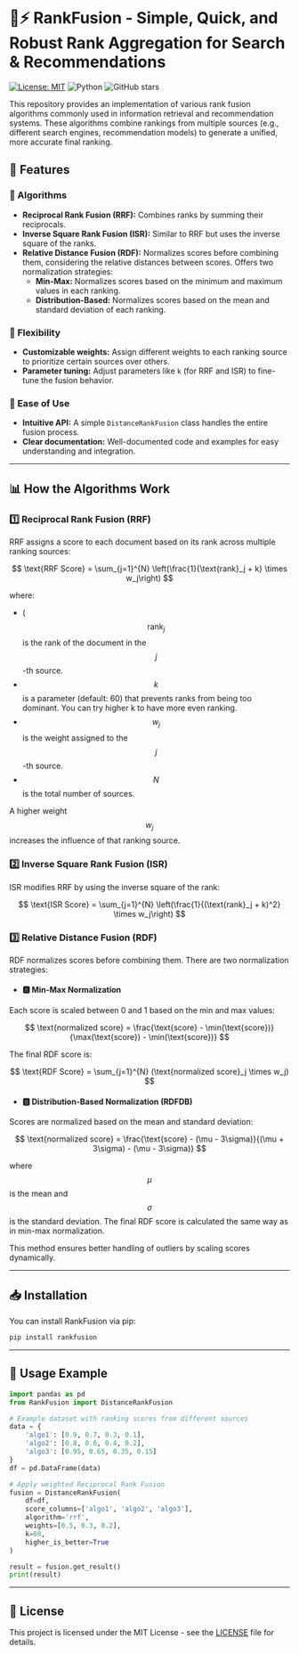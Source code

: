# 🚀⚡ RankFusion - Simple, Quick, and Robust Rank Aggregation for Search & Recommendations

[![License: MIT](https://img.shields.io/badge/License-MIT-yellow.svg)](https://opensource.org/licenses/MIT)
![Python](https://img.shields.io/badge/python-3.8%2B-blue)
![GitHub stars](https://img.shields.io/github/stars/MSWinds/rankfusion?style=social)

This repository provides an implementation of various rank fusion algorithms commonly used in information retrieval and recommendation systems. These algorithms combine rankings from multiple sources (e.g., different search engines, recommendation models) to generate a unified, more accurate final ranking.

## 🚀 Features

### 🧠 Algorithms

* **Reciprocal Rank Fusion (RRF):** Combines ranks by summing their reciprocals.
* **Inverse Square Rank Fusion (ISR):** Similar to RRF but uses the inverse square of the ranks.
* **Relative Distance Fusion (RDF):** Normalizes scores before combining them, considering the relative distances between scores. Offers two normalization strategies:
  * **Min-Max:** Normalizes scores based on the minimum and maximum values in each ranking.
  * **Distribution-Based:** Normalizes scores based on the mean and standard deviation of each ranking.

### 🔧 Flexibility

* **Customizable weights:** Assign different weights to each ranking source to prioritize certain sources over others.
* **Parameter tuning:** Adjust parameters like `k` (for RRF and ISR) to fine-tune the fusion behavior.

### 🎯 Ease of Use

* **Intuitive API:** A simple `DistanceRankFusion` class handles the entire fusion process.
* **Clear documentation:** Well-documented code and examples for easy understanding and integration.

---

## 📊 How the Algorithms Work

### 1️⃣ Reciprocal Rank Fusion (RRF)

RRF assigns a score to each document based on its rank across multiple ranking sources:

$$
\text{RRF Score} = \sum_{j=1}^{N} \left(\frac{1}{\text{rank}_j + k} \times w_j\right)
$$

where:

- \( $$\text{rank}_j$$ is the rank of the document in the $$j$$-th source.
- $$k$$ is a parameter (default: 60) that prevents ranks from being too dominant. You can try higher k to have more even ranking.
- $$w_j$$ is the weight assigned to the $$j$$-th source.
- $$N$$ is the total number of sources.

A higher weight $$w_j$$ increases the influence of that ranking source.

### 2️⃣ Inverse Square Rank Fusion (ISR)

ISR modifies RRF by using the inverse square of the rank:

$$
\text{ISR Score} = \sum_{j=1}^{N} \left(\frac{1}{(\text{rank}_j + k)^2} \times w_j\right)
$$

### 3️⃣ Relative Distance Fusion (RDF)

RDF normalizes scores before combining them. There are two normalization strategies:

- #### 🅰️ **Min-Max Normalization**

Each score is scaled between 0 and 1 based on the min and max values:

$$
\text{normalized score} = \frac{\text{score} - \min(\text{score})}{\max(\text{score}) - \min(\text{score})}
$$

The final RDF score is:

$$
\text{RDF Score} = \sum_{j=1}^{N} (\text{normalized score}_j \times w_j)
$$

- #### 🅱️ **Distribution-Based Normalization** (RDFDB)

Scores are normalized based on the mean and standard deviation:

$$
\text{normalized score} = \frac{\text{score} - (\mu - 3\sigma)}{(\mu + 3\sigma) - (\mu - 3\sigma)}
$$

where $$\mu$$ is the mean and $$\sigma$$ is the standard deviation. 
The final RDF score is calculated the same way as in min-max normalization.

This method ensures better handling of outliers by scaling scores dynamically.

---

## 📥 Installation

You can install RankFusion via pip:

```bash
pip install rankfusion
```

---

## 📌 Usage Example

```python
import pandas as pd
from RankFusion import DistanceRankFusion

# Example dataset with ranking scores from different sources
data = {
    'algo1': [0.9, 0.7, 0.3, 0.1],
    'algo2': [0.8, 0.6, 0.4, 0.2],
    'algo3': [0.95, 0.65, 0.35, 0.15]
}
df = pd.DataFrame(data)

# Apply weighted Reciprocal Rank Fusion
fusion = DistanceRankFusion(
    df=df,
    score_columns=['algo1', 'algo2', 'algo3'],
    algorithm='rrf',
    weights=[0.5, 0.3, 0.2],
    k=60,
    higher_is_better=True
)

result = fusion.get_result()
print(result)
```

---

## 📜 License

This project is licensed under the MIT License - see the [LICENSE](LICENSE) file for details.

